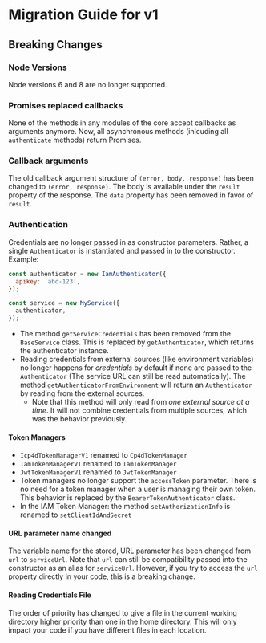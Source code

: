 # Migration Guide for v1

## Breaking Changes

### Node Versions
Node versions 6 and 8 are no longer supported.

### Promises replaced callbacks
None of the methods in any modules of the core accept callbacks as arguments anymore. Now, all asynchronous methods (inlcuding all `authenticate` methods) return Promises.

### Callback arguments
The old callback argument structure of `(error, body, response)` has been changed to `(error, response)`. The body is available under the `result` property of the response. The `data` property has been removed in favor of `result`.

### Authentication
Credentials are no longer passed in as constructor parameters. Rather, a single `Authenticator` is instantiated and passed in to the constructor. Example:

```js
const authenticator = new IamAuthenticator({
  apikey: 'abc-123',
});

const service = new MyService({
  authenticator,
});
```

- The method `getServiceCredentials` has been removed from the `BaseService` class. This is replaced by `getAuthenticator`, which returns the authenticator instance.
- Reading credentials from external sources (like environment variables) no longer happens for _credentials_ by default if none are passed to the `Authenticator` (The service URL can still be read automatically). The method `getAuthenticatorFromEnvironment` will return an `Authenticator` by reading from the external sources.
  - Note that this method will only read from _one external source at a time_. It will not combine credentials from multiple sources, which was the behavior previously.

#### Token Managers
- `Icp4dTokenManagerV1` renamed to `Cp4dTokenManager`
- `IamTokenManagerV1` renamed to `IamTokenManager`
- `JwtTokenManagerV1` renamed to `JwtTokenManager`
- Token managers no longer support the `accessToken` parameter. There is no need for a token manager when a user is managing their own token. This behavior is replaced by the `BearerTokenAuthenticator` class.
- In the IAM Token Manager: the method `setAuthorizationInfo` is renamed to `setClientIdAndSecret`

#### URL parameter name changed
The variable name for the stored, URL parameter has been changed from `url` to `serviceUrl`. Note that `url` can still be compatibility passed into the constructor as an alias for `serviceUrl`. However, if you try to access the `url` property directly in your code, this is a breaking change.

#### Reading Credentials File
The order of priority has changed to give a file in the current working directory higher priority than one in the home directory. This will only impact your code if you have different files in each location.
